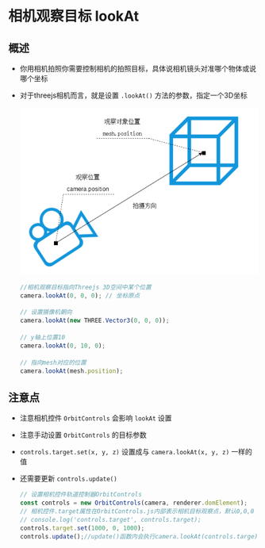 # 相机观察目标 lookAt

## 概述

+ 你用相机拍照你需要控制相机的拍照目标，具体说相机镜头对准哪个物体或说哪个坐标
+ 对于threejs相机而言，就是设置 `.lookAt()` 方法的参数，指定一个3D坐标

  ![相机观察目标](images/相机观察目标.jpg)

  ```js
  //相机观察目标指向Threejs 3D空间中某个位置
  camera.lookAt(0, 0, 0); // 坐标原点

  // 设置摄像机朝向
  camera.lookAt(new THREE.Vector3(0, 0, 0));

  // y轴上位置10
  camera.lookAt(0, 10, 0);

  // 指向mesh对应的位置
  camera.lookAt(mesh.position);
  ```

## 注意点

+ 注意相机控件 `OrbitControls` 会影响 `lookAt` 设置
+ 注意手动设置 `OrbitControls` 的目标参数
+ `controls.target.set(x, y, z)` 设置成与 `camera.lookAt(x, y, z)` 一样的值
+ 还需要更新 `controls.update()`

  ```js
  // 设置相机控件轨道控制器OrbitControls
  const controls = new OrbitControls(camera, renderer.domElement);
  // 相机控件.target属性在OrbitControls.js内部表示相机目标观察点，默认0,0,0
  // console.log('controls.target', controls.target);
  controls.target.set(1000, 0, 1000);
  controls.update();//update()函数内会执行camera.lookAt(controls.targe)
  ```
